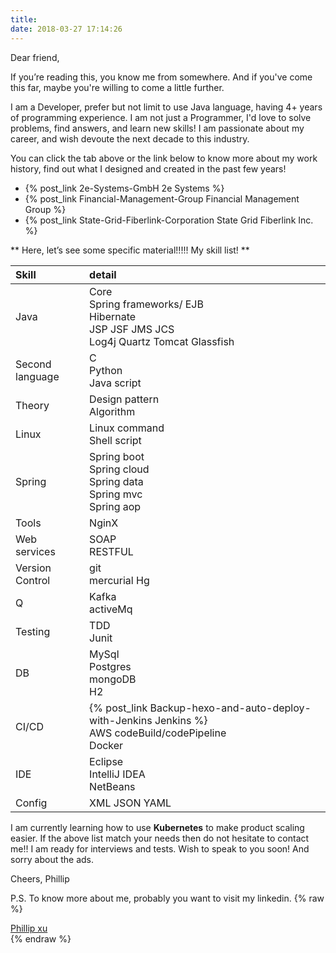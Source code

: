 ```yaml
---
title:  
date: 2018-03-27 17:14:26
---
```


Dear friend, 

  If you’re reading this, you know me from somewhere. 
And if you've come this far, maybe you're willing to come a little further.

I am a Developer, prefer but not limit to use Java language, having 4+ years of programming experience.
I am not just a Programmer, I'd love to solve problems, find answers, and learn new skills!
I am passionate about my career, and wish devoute the next decade to this industry.

You can click the tab above or the link below to know more about my work history, find out what I designed and created in the past few years!

* {% post_link 2e-Systems-GmbH 2e Systems %}
* {% post_link Financial-Management-Group Financial Management Group %}
* {% post_link State-Grid-Fiberlink-Corporation State Grid Fiberlink Inc. %}

** Here, let’s see some specific material!!!!! My skill list! **

|Skill|detail|
|:--|:--|
|Java|Core<br/>Spring frameworks/ EJB<br/>Hibernate<br/>JSP JSF JMS JCS<br/>Log4j Quartz Tomcat Glassfish|
|Second language|C<br/>Python<br/>Java script|
|Theory|Design pattern<br/>Algorithm|
|Linux|Linux command<br/>Shell script|
|Spring|Spring boot<br/>Spring cloud<br/>Spring data<br/>Spring mvc<br/>Spring aop|
|Tools|NginX|
|Web services|SOAP<br/>RESTFUL|
|Version Control|git<br/>mercurial Hg|
|Q|Kafka<br/>activeMq|
|Testing|TDD<br/>Junit|
|DB|MySql<br/>Postgres<br/>mongoDB<br/>H2|
|CI/CD|{% post_link Backup-hexo-and-auto-deploy-with-Jenkins Jenkins %}<br/>AWS codeBuild/codePipeline<br/>Docker|
|IDE|Eclipse<br/>IntelliJ IDEA<br/>NetBeans|
|Config|XML JSON YAML|

I am currently learning how to use **Kubernetes** to make product scaling easier.
If the above list match your needs then do not hesitate to contact me!! I am ready for interviews and tests.
Wish to speak to you soon! And sorry about the ads.

Cheers,
Phillip

P.S. To know more about me, probably you want to visit my linkedin.
{% raw %}
<script type="text/javascript" src="https://platform.linkedin.com/badges/js/profile.js" async defer></script>
<div class="LI-profile-badge"  data-version="v1" data-size="medium" data-locale="en_US" data-type="vertical" data-theme="light" data-vanity="phillip-xu"><a class="LI-simple-link" href='https://au.linkedin.com/in/phillip-xu?trk=profile-badge'>Phillip xu</a></div>
{% endraw %}